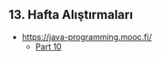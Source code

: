 ## 13. Hafta Alıştırmaları
- https://java-programming.mooc.fi/
    * [Part 10](https://java-programming.mooc.fi/part-10)
